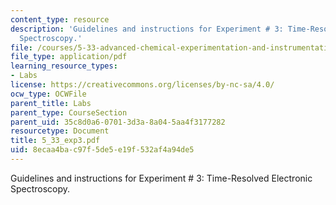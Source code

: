 ```yaml
---
content_type: resource
description: 'Guidelines and instructions for Experiment # 3: Time-Resolved Electronic
  Spectroscopy.'
file: /courses/5-33-advanced-chemical-experimentation-and-instrumentation-fall-2007/8ecaa4bac97f5de5e19f532af4a94de5_5_33_exp3.pdf
file_type: application/pdf
learning_resource_types:
- Labs
license: https://creativecommons.org/licenses/by-nc-sa/4.0/
ocw_type: OCWFile
parent_title: Labs
parent_type: CourseSection
parent_uid: 35c8d0a6-0701-3d3a-8a04-5aa4f3177282
resourcetype: Document
title: 5_33_exp3.pdf
uid: 8ecaa4ba-c97f-5de5-e19f-532af4a94de5
---
```

Guidelines and instructions for Experiment # 3: Time-Resolved Electronic Spectroscopy.